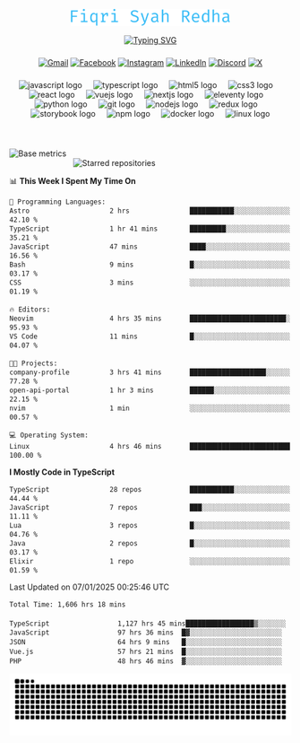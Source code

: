 <p align="center">
  <img src="./assets/name.svg" height="30" alt="Fiqri Syah Redha" />
</p>

<p align="center">
  <a href="https://git.io/typing-svg"><img src="https://readme-typing-svg.demolab.com?font=Fira+Code&pause=1000&center=true&vCenter=true&random=false&width=435&lines=Mid-Level+Frontend+Engineer;2%2B+years+experience;Always+learning+new+things" alt="Typing SVG" /></a>
</p>

###

<div align="center">

[![Gmail](https://img.shields.io/badge/Gmail-D14836?logo=gmail&logoColor=white)](mailto:fiqrisyahredha@gmail.com)
[![Facebook](https://img.shields.io/badge/Facebook-%231877F2.svg?logo=Facebook&logoColor=white)](https://www.facebook.com/fiqrisyahredha)
[![Instagram](https://img.shields.io/badge/Instagram-%23E4405F.svg?logo=Instagram&logoColor=white)](https://instagram.com/fiqrisyahredha)
[![LinkedIn](https://img.shields.io/badge/Linkedin-%230077B5.svg?logo=linkedin&logoColor=white)](https://www.linkedin.com/in/fiqrisyahredha)
[![Discord](https://img.shields.io/badge/Discord-%235865F2.svg?&logo=discord&logoColor=white)](https://discordapp.com/users/484183499050582027)
[![X](https://img.shields.io/badge/X-%23000000.svg?logo=X&logoColor=white)](https://x.com/fiqrisyahredha)

</div>

###

<div align="center">
  <img src="https://cdn.jsdelivr.net/gh/devicons/devicon/icons/javascript/javascript-original.svg" height="32" alt="javascript logo"  />
  <img width="12" />
  <img src="https://cdn.jsdelivr.net/gh/devicons/devicon/icons/typescript/typescript-original.svg" height="32" alt="typescript logo"  />
  <img width="12" />
  <img src="https://cdn.jsdelivr.net/gh/devicons/devicon/icons/html5/html5-original.svg" height="32" alt="html5 logo"  />
  <img width="12" />
  <img src="https://cdn.jsdelivr.net/gh/devicons/devicon/icons/css3/css3-original.svg" height="32" alt="css3 logo"  />
  <img width="12" />
  <img src="https://cdn.jsdelivr.net/gh/devicons/devicon/icons/react/react-original.svg" height="32" alt="react logo"  />
  <img width="12" />
  <img src="https://cdn.jsdelivr.net/gh/devicons/devicon/icons/vuejs/vuejs-original.svg" height="32" alt="vuejs logo"  />
  <img width="12" />
  <img src="https://cdn.jsdelivr.net/gh/devicons/devicon/icons/nextjs/nextjs-original.svg" height="32" alt="nextjs logo"  />
  <img width="12" />
  <img src="https://cdn.jsdelivr.net/gh/devicons/devicon/icons/eleventy/eleventy-original.svg" height="32" alt="eleventy logo"  />
  <img width="12" />
  <img src="https://cdn.jsdelivr.net/gh/devicons/devicon/icons/python/python-original.svg" height="32" alt="python logo"  />
  <img width="12" />
  <img src="https://cdn.jsdelivr.net/gh/devicons/devicon/icons/git/git-original.svg" height="32" alt="git logo"  />
  <img width="12" />
  <img src="https://cdn.jsdelivr.net/gh/devicons/devicon/icons/nodejs/nodejs-original.svg" height="32" alt="nodejs logo"  />
  <img width="12" />
  <img src="https://cdn.jsdelivr.net/gh/devicons/devicon/icons/redux/redux-original.svg" height="32" alt="redux logo"  />
  <img width="12" />
  <img src="https://cdn.jsdelivr.net/gh/devicons/devicon/icons/storybook/storybook-original.svg" height="32" alt="storybook logo"  />
  <img width="12" />
  <img src="https://cdn.jsdelivr.net/gh/devicons/devicon/icons/npm/npm-original-wordmark.svg" height="32" alt="npm logo"  />
  <img width="12" />
  <img src="https://cdn.jsdelivr.net/gh/devicons/devicon/icons/docker/docker-original.svg" height="32" alt="docker logo"  />
  <img width="12" />
  <img src="https://cdn.jsdelivr.net/gh/devicons/devicon/icons/linux/linux-original.svg" height="32" alt="linux logo"  />
</div>

###

<br clear="both">

<!--START_SECTION:metrics-->

[<img align="left" width="390" alt="Base metrics" src="https://gist.githubusercontent.com/fiqrisr/bbcf04a19349368e6c7873e2f7bbd987/raw/base.svg">](#)
[<img align="right" width="390" alt="Starred repositories" src="https://gist.githubusercontent.com/fiqrisr/bbcf04a19349368e6c7873e2f7bbd987/raw/starred.svg">](#)

<br clear="both">
<p></p>

<!--END_SECTION:metrics-->

<!-- <p align="center"> -->
<!--   <img src="https://github-readme-streak-stats.herokuapp.com/?user=fiqrisr&theme=ayu-mirage&hide_border=false" height="160" /> -->
<!-- </p> -->

<!--START_SECTION:waka1-->
📊 **This Week I Spent My Time On** 

```text
💬 Programming Languages: 
Astro                    2 hrs               ███████████░░░░░░░░░░░░░░   42.10 % 
TypeScript               1 hr 41 mins        █████████░░░░░░░░░░░░░░░░   35.21 % 
JavaScript               47 mins             ████░░░░░░░░░░░░░░░░░░░░░   16.56 % 
Bash                     9 mins              █░░░░░░░░░░░░░░░░░░░░░░░░   03.17 % 
CSS                      3 mins              ░░░░░░░░░░░░░░░░░░░░░░░░░   01.19 % 

🔥 Editors: 
Neovim                   4 hrs 35 mins       ████████████████████████░   95.93 % 
VS Code                  11 mins             █░░░░░░░░░░░░░░░░░░░░░░░░   04.07 % 

🐱‍💻 Projects: 
company-profile          3 hrs 41 mins       ███████████████████░░░░░░   77.28 % 
open-api-portal          1 hr 3 mins         ██████░░░░░░░░░░░░░░░░░░░   22.15 % 
nvim                     1 min               ░░░░░░░░░░░░░░░░░░░░░░░░░   00.57 % 

💻 Operating System: 
Linux                    4 hrs 46 mins       █████████████████████████   100.00 % 
```

**I Mostly Code in TypeScript** 

```text
TypeScript               28 repos            ███████████░░░░░░░░░░░░░░   44.44 % 
JavaScript               7 repos             ███░░░░░░░░░░░░░░░░░░░░░░   11.11 % 
Lua                      3 repos             █░░░░░░░░░░░░░░░░░░░░░░░░   04.76 % 
Java                     2 repos             █░░░░░░░░░░░░░░░░░░░░░░░░   03.17 % 
Elixir                   1 repo              ░░░░░░░░░░░░░░░░░░░░░░░░░   01.59 % 
```




 Last Updated on 07/01/2025 00:25:46 UTC
<!--END_SECTION:waka1-->

<!--START_SECTION:waka2-->

```txt
Total Time: 1,606 hrs 18 mins

TypeScript                 1,127 hrs 45 mins█████████████████▒░░░░░░░   69.67 %
JavaScript                 97 hrs 36 mins  █▓░░░░░░░░░░░░░░░░░░░░░░░   06.03 %
JSON                       64 hrs 9 mins   █░░░░░░░░░░░░░░░░░░░░░░░░   03.96 %
Vue.js                     57 hrs 21 mins  █░░░░░░░░░░░░░░░░░░░░░░░░   03.54 %
PHP                        48 hrs 46 mins  ▓░░░░░░░░░░░░░░░░░░░░░░░░   03.01 %
```

<!--END_SECTION:waka2-->

<img src="https://raw.githubusercontent.com/fiqrisr/fiqrisr/output/snake.svg" alt="Snake animation" />
